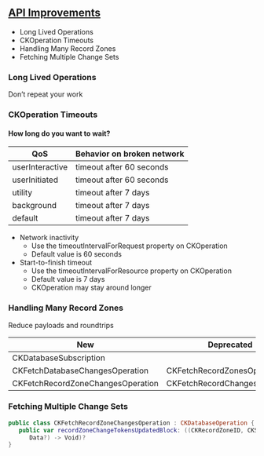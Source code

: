 
## [API Improvements](3-api-improvements.md)

* Long Lived Operations
* CKOperation Timeouts
* Handling Many Record Zones
* Fetching Multiple Change Sets


### Long Lived Operations

Don’t repeat your work


### CKOperation Timeouts

#### How long do you want to wait?

QoS | Behavior on broken network
--|--
userInteractive | timeout after 60 seconds
userInitiated | timeout after 60 seconds
utility | timeout after 7 days
background | timeout after 7 days
default | timeout after 7 days

* Network inactivity
  * Use the timeoutIntervalForRequest property on CKOperation
  * Default value is 60 seconds
* Start-to-finish timeout
  * Use the timeoutIntervalForResource property on CKOperation
  * Default value is 7 days
  * CKOperation may stay around longer

### Handling Many Record Zones

Reduce payloads and roundtrips

New | Deprecated
-- | --
CKDatabaseSubscription |
CKFetchDatabaseChangesOperation | CKFetchRecordZonesOperation
CKFetchRecordZoneChangesOperation | CKFetchRecordChangesOperation


### Fetching Multiple Change Sets

```swift
public class CKFetchRecordZoneChangesOperation : CKDatabaseOperation {
   public var recordZoneChangeTokensUpdatedBlock: ((CKRecordZoneID, CKServerChangeToken?,
      Data?) -> Void)?
}
```